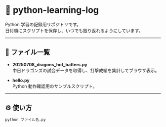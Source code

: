 # 🐍 python-learning-log

Python 学習の記録用リポジトリです。  
日付順にスクリプトを保存し、いつでも振り返れるようにしています。

---

## 📂 ファイル一覧

- **20250708_dragons_hot_batters.py**  
  中日ドラゴンズの試合データを取得し、打撃成績を集計してブラウザ表示。

- **hello.py**  
  Python 動作確認用のサンプルスクリプト。

---

## ⚙️ 使い方

```bash
python ファイル名.py
